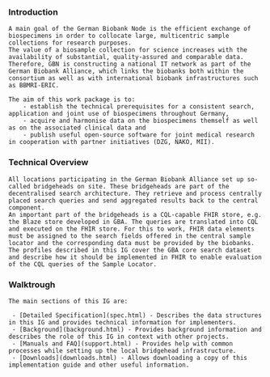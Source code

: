 ### Introduction

    A main goal of the German Biobank Node is the efficient exchange of biospecimens in order to collocate large, multicentric sample collections for research purposes.
	The value of a biosample collection for science increases with the availability of substantial, quality-assured and comparable data. Therefore, GBN is constructing a national IT network as part of the German Biobank Alliance, which links the biobanks both within the consortium as well as with international biobank infrastructures such as BBMRI-ERIC.
	
	The aim of this work package is to:
		- establish the technical prerequisites for a consistent search, application and joint use of biospecimens throughout Germany,
		- acquire and harmonise data on the biospecimens themself as well as on the associated clinical data and
		- publish useful open-source software for joint medical research in cooperation with partner initiatives (DZG, NAKO, MII).

### Technical Overview

    All locations participating in the German Biobank Alliance set up so-called bridgeheads on site. These bridgeheads are part of the decentralised search architecture. They retrieve and process centrally placed search queries and send aggregated results back to the central component.
	An important part of the bridgeheads is a CQL-capable FHIR store, e.g. the Blaze store developed in GBA. The queries are translated into CQL and executed on the FHIR store. For this to work, FHIR data elements must be assigned to the search fields offered in the central sample locator and the corresponding data must be provided by the biobanks. The profiles described in this IG cover the GBA core search dataset and describe how it should be implemented in FHIR to enable evaluation of the CQL queries of the Sample Locator.

### Walktrough
    The main sections of this IG are:

     - [Detailed Specification](spec.html) - Describes the data structures in this IG and provides technical information for implementers.
     - [Background](background.html) - Provides background information and describes the role of this IG in context with other projects.
     - [Manuals and FAQ](support.html) - Provides help with common processes while setting up the local bridgehead infrastructure.
     - [Downloads](downloads.html) - Allows downloading a copy of this implementation guide and other useful information.
